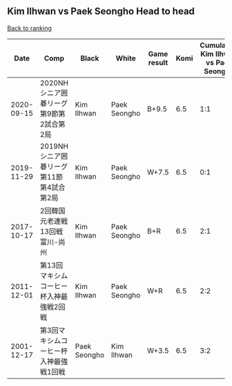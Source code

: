## Kim Ilhwan vs Paek Seongho Head to head

[Back to ranking](../../index.md)




| **Date** | **Comp** | **Black** | **White** | **Game result** | **Komi** | **Cumulative Kim Ilhwan vs Paek Seongho** | **Kim Ilhwan streak** | **Paek Seongho streak** | 
| --- | --- | --- | --- | --- | --- | --- | --- | --- |
| 2020-09-15 | 2020NHシニア囲碁リーグ第9節第2試合第2局 | Kim Ilhwan | Paek Seongho | B+9.5 | 6.5 | 1:1 | 1 | 0 | 
| 2019-11-29 | 2019NHシニア囲碁リーグ第11節第4試合第2局 | Kim Ilhwan | Paek Seongho | W+7.5 | 6.5 | 0:1 | 0 | 1 | 
| 2017-10-17 | 2回韓国元老連戦13回戦富川-尚州 | Kim Ilhwan | Paek Seongho | B+R | 6.5 | 2:1 | 2 | 0 | 
| 2011-12-01 | 第13回マキシムコーヒー杯入神最強戦2回戦 | Kim Ilhwan | Paek Seongho | W+R | 6.5 | 2:2 | 0 | 1 | 
| 2001-12-17 | 第3回マキシムコーヒー杯入神最強戦1回戦 | Paek Seongho | Kim Ilhwan | W+3.5 | 6.5 | 3:2 | 1 | 0 |




